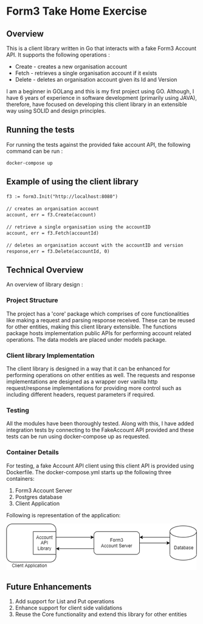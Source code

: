 # Form3 Take Home Exercise

## Overview

This is a client library written in Go that interacts with a fake Form3 Account API. It supports the following operations :
* Create - creates a new organisation account
* Fetch - retrieves a single organisation account if it exists
* Delete - deletes an organisation account given its Id and Version

I am a beginner in GOLang and this is my first project using GO. Although, I have 6 years of experience in software development (primarily using JAVA), therefore, have focused on developing this client library in an extensible way using SOLID and design principles.

## Running the tests

For running the tests against the provided fake account API, the following command can be run :

```
docker-compose up
```

## Example of using the client library

```
f3 := form3.Init("http://localhost:8080")

// creates an organisation account 
account, err = f3.Create(account)

// retrieve a single organisation using the accountID
account, err = f3.Fetch(accountId)

// deletes an organisation account with the accountID and version
response,err = f3.Delete(accountId, 0)

```

## Technical Overview

An overview of library design :

### Project Structure

The project has a 'core' package which comprises of core functionalities like making a request and parsing response received. These can be reused for other entities, making this client library extensible. The functions package hosts implementation public APIs for performing account related operations. The data models are placed under models package.

### Client library Implementation
The client library is designed in a way that it can be enhanced for performing operations on other entities as well. The requests and response implementations are designed as 
a wrapper over vanilla http request/response implementations for providing more control such as  including different headers, request parameters if required.

### Testing
All the modules have been thoroughly tested. Along with this, I have added integration tests by connecting to the FakeAccount API provided and these tests can be run using docker-compose up as requested.

### Container Details
For testing, a fake Account API client using this client API is provided using Dockerfile.
The docker-compose.yml starts up the following three containers:
1. Form3 Account Server
2. Postgres database
3. Client Application

Following is representation of the application:

![alt text](Form3.png)

## Future Enhancements
1. Add support for List and Put operations
2. Enhance support for client side validations
3. Reuse the Core functionality and extend this library for other entities
